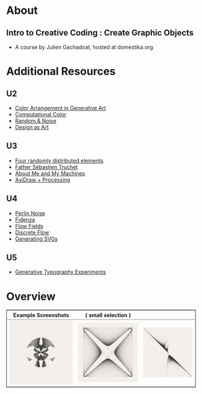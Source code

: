 

# About


## Intro to Creative Coding : Create Graphic Objects

-   A course by Julien Gachadoat, hosted at domestika.org


# Additional Resources


## U2

-   [Color Arrangement in Generative Art](https://tylerxhobbs.com/essays/2021/color-arrangement-in-generative-art)
-   [Computational Color](http://printingcode.runemadsen.com/lecture-color/)
-   [Random & Noise](http://www.generative-gestaltung.de/2/)
-   [Design as Art](https://stream.studieau.co/post/57582069103/design-is-fine-bruno-munari-faces-from-his)


## U3

-   [Four randomly distributed elements](https://www.centrepompidou.fr/fr/ressources/oeuvre/cez6op)
-   [Father Sébastien Truchet](https://jacques-andre.fr/faqtypo/truchet/index.html)
-   [About Me and My Machines](https://robertbalke.de/about/)
-   [AxiDraw + Processing](https://www.generativehut.com/post/axidraw-processing)


## U4

-   [Perlin Noise](https://genekogan.com/code/p5js-perlin-noise/)
-   [Fidenza](https://tylerxhobbs.com/fidenza)
-   [Flow Fields](https://tylerxhobbs.com/essays/2020/flow-fields)
-   [Discrete Flow](https://bendotk.com/#/discrete-flow/)
-   [Generating SVGs](https://observablehq.com/@makio135/generating-svgs/20)


## U5

-   [Generative Typography Experiments](https://www.syedrezaali.com/generative-typography-experiments/)


# Overview

<table border="2" cellspacing="0" cellpadding="6" rules="groups" frame="hsides">


<colgroup>
<col  class="org-left" />

<col  class="org-left" />

<col  class="org-left" />
</colgroup>
<thead>
<tr>
<th scope="col" class="org-left">Example Screenshots</th>
<th scope="col" class="org-left">( small selection )</th>
<th scope="col" class="org-left">&#xa0;</th>
</tr>
</thead>

<tbody>
<tr>
<td class="org-left"><img src="./img/img_00.png" alt="img_00.png" width="240" /></td>
<td class="org-left"><img src="./img/img_01.png" alt="img_01.png" width="240" /></td>
<td class="org-left"><img src="./img/img_02.png" alt="img_02.png" width="240" /></td>
</tr>
</tbody>
</table>

